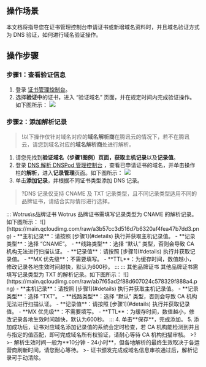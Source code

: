 
## 操作场景
本文档将指导您在证书管理控制台申请证书或新增域名资料时，并且域名验证方式为 DNS 验证，如何进行域名验证操作。

## 操作步骤

### 步骤1：查看验证信息[](id:details)
1. 登录 [证书管理控制台](https://console.cloud.tencent.com/certoverview)。
2. 选择**验证中**的证书，进入 “验证域名” 页面，并在规定时间内完成验证操作。如下图所示：
![](https://main.qcloudimg.com/raw/3045fe28981b8dbd78f3474057c1ee03.png)

### 步骤2：添加解析记录
>!以下操作仅针对域名对应的**域名解析商**在腾讯云的情况下，若不在腾讯云，请您到域名对应的**域名解析商**处进行解析。
>
1. 请您先找到**验证域名（步骤1图例）**页面，获取**主机记录**以及**记录值**。
2. 登录 [DNS 解析 DNSPod 管理控制台](https://console.cloud.tencent.com/cns) ，查看已申请证书的域名，并单击操作栏的**解析**，进入**记录管理**页面。如下图所示：
![](https://main.qcloudimg.com/raw/f4b3aca0b6d6fea92854bf0110c396c6.png)
3. 单击**添加记录**，并根据不同证书类型添加 DNS 记录。
>?DNS 记录仅支持 CNAME 及 TXT 记录类型，且不同记录类型适用不同的品牌证书，请结合实际情形进行选择。
>
<dx-tabs>
::: Wotrus\s品牌证书
Wotrus 品牌证书需填写记录类型为 CNAME 的解析记录。如下图所示：
![](https://main.qcloudimg.com/raw/a3b57cc3d516d7b6320af4fea47b7dd3.png)
 - **主机记录**：请按照 [步骤1](#details) 执行并获取主机记录值。
 - **记录类型**：选择 “CNAME”。
 - **线路类型**：选择 “默认” 类型，否则会导致 CA 机构无法进行扫描认证。
 - **记录值**：请按照 [步骤1](#details) 执行并获取记录值。
 - **MX 优先级**：不需要填写。
 - **TTL**：为缓存时间，数值越小，修改记录各地生效时间越快，默认为600秒。
:::
::: 其他品牌证书
其他品牌证书需填写记录类型为 TXT 的解析记录。如下图所示：
![](https://main.qcloudimg.com/raw/ab7f65ad2f88d607024c578329f888a4.png)
 - **主机记录**：请按照 [步骤1](#details) 执行并获取主机记录值。
 - **记录类型**：选择 “TXT”。
 - **线路类型**：选择 “默认” 类型，否则会导致 CA 机构无法进行扫描认证。
 - **记录值**：请按照 [步骤1](#details) 执行并获取记录值。
 - **MX 优先级**：不需要填写。
 - **TTL**：为缓存时间，数值越小，修改记录各地生效时间越快，默认为600秒。
:::
</dx-tabs>
4. 单击**保存**，完成添加。
5. 添加成功后，证书对应域名添加记录值的系统会定时检查，若 CA 机构能检测到并且与指定的值匹配，即可完成域名所有权验证，请耐心等待 CA 机构扫描审核。
>?
>- 解析生效时间一般为**10分钟 - 24小时**，但各地解析的最终生效取决于各运营商刷新时间，请您耐心等待。
>- 证书颁发完成或域名信息审核通过后，解析记录可手动清除。





